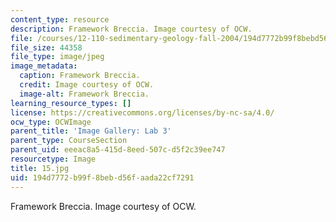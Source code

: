 ```yaml
---
content_type: resource
description: Framework Breccia. Image courtesy of OCW.
file: /courses/12-110-sedimentary-geology-fall-2004/194d7772b99f8bebd56faada22cf7291_15.jpg
file_size: 44358
file_type: image/jpeg
image_metadata:
  caption: Framework Breccia.
  credit: Image courtesy of OCW.
  image-alt: Framework Breccia.
learning_resource_types: []
license: https://creativecommons.org/licenses/by-nc-sa/4.0/
ocw_type: OCWImage
parent_title: 'Image Gallery: Lab 3'
parent_type: CourseSection
parent_uid: eeeac8a5-415d-8eed-507c-d5f2c39ee747
resourcetype: Image
title: 15.jpg
uid: 194d7772-b99f-8beb-d56f-aada22cf7291
---
```

Framework Breccia. Image courtesy of OCW.